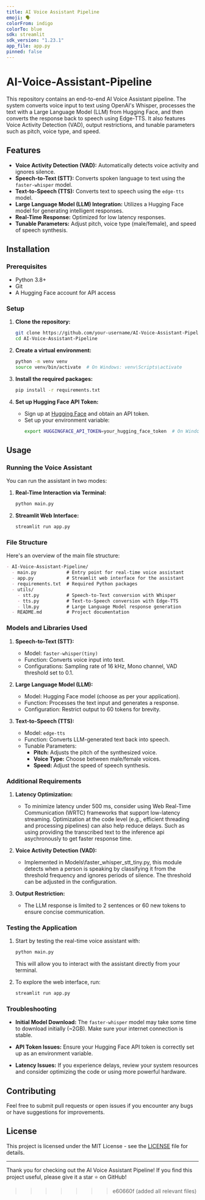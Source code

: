 ```yaml
---
title: AI Voice Assistant Pipeline
emoji: 🗣️
colorFrom: indigo
colorTo: blue
sdk: streamlit
sdk_version: "1.23.1"
app_file: app.py
pinned: false
---
```

# AI-Voice-Assistant-Pipeline

This repository contains an end-to-end AI Voice Assistant pipeline. The system converts voice input to text using OpenAI's Whisper, processes the text with a Large Language Model (LLM) from Hugging Face, and then converts the response back to speech using Edge-TTS. It also features Voice Activity Detection (VAD), output restrictions, and tunable parameters such as pitch, voice type, and speed.

## Features

- **Voice Activity Detection (VAD):** Automatically detects voice activity and ignores silence.
- **Speech-to-Text (STT):** Converts spoken language to text using the `faster-whisper` model.
- **Text-to-Speech (TTS):** Converts text to speech using the `edge-tts` model.
- **Large Language Model (LLM) Integration:** Utilizes a Hugging Face model for generating intelligent responses.
- **Real-Time Response:** Optimized for low latency responses.
- **Tunable Parameters:** Adjust pitch, voice type (male/female), and speed of speech synthesis.

## Installation

### Prerequisites
- Python 3.8+
- Git
- A Hugging Face account for API access

### Setup

1. **Clone the repository:**
   ```bash
   git clone https://github.com/your-username/AI-Voice-Assistant-Pipeline.git
   cd AI-Voice-Assistant-Pipeline
   ```

2. **Create a virtual environment:**
   ```bash
   python -m venv venv
   source venv/bin/activate  # On Windows: venv\Scripts\activate
   ```

3. **Install the required packages:**
   ```bash
   pip install -r requirements.txt
   ```

4. **Set up Hugging Face API Token:**
   - Sign up at [Hugging Face](https://huggingface.co/join) and obtain an API token.
   - Set up your environment variable:
     ```bash
     export HUGGINGFACE_API_TOKEN=your_hugging_face_token  # On Windows: set HUGGINGFACE_API_TOKEN=your_hugging_face_token
     ```

## Usage

### Running the Voice Assistant

You can run the assistant in two modes:

1. **Real-Time Interaction via Terminal:**
   ```bash
   python main.py
   ```

2. **Streamlit Web Interface:**
   ```bash
   streamlit run app.py
   ```

### File Structure

Here's an overview of the main file structure:

```markdown
- AI-Voice-Assistant-Pipeline/
  - main.py           # Entry point for real-time voice assistant
  - app.py            # Streamlit web interface for the assistant
  - requirements.txt  # Required Python packages
  - utils/
    - stt.py          # Speech-to-Text conversion with Whisper
    - tts.py          # Text-to-Speech conversion with Edge-TTS
    - llm.py          # Large Language Model response generation
  - README.md         # Project documentation
```

### Models and Libraries Used

1. **Speech-to-Text (STT):**
   - Model: `faster-whisper(tiny)`
   - Function: Converts voice input into text.
   - Configurations: Sampling rate of 16 kHz, Mono channel, VAD threshold set to 0.1.

2. **Large Language Model (LLM):**
   - Model: Hugging Face model (choose as per your application).
   - Function: Processes the text input and generates a response.
   - Configuration: Restrict output to 60 tokens for brevity.

3. **Text-to-Speech (TTS):**
   - Model: `edge-tts`
   - Function: Converts LLM-generated text back into speech.
   - Tunable Parameters: 
     - **Pitch:** Adjusts the pitch of the synthesized voice.
     - **Voice Type:** Choose between male/female voices.
     - **Speed:** Adjust the speed of speech synthesis.

### Additional Requirements

1. **Latency Optimization:**
   - To minimize latency under 500 ms, consider using Web Real-Time Communication (WRTC) frameworks that support low-latency streaming. Optimization at the code level (e.g., efficient threading and processing pipelines) can also help reduce delays. Such as using providing the transcribed text to the inference api asychronously to get faster response time.

2. **Voice Activity Detection (VAD):**
   - Implemented in Models\faster_whisper_stt_tiny.py, this module detects when a person is speaking by classifying it from the threshold frequency and ignores periods of silence. The threshold can be adjusted in the configuration.

3. **Output Restriction:**
   - The LLM response is limited to 2 sentences or 60 new tokens to ensure concise communication.

### Testing the Application

1. Start by testing the real-time voice assistant with:
   ```bash
   python main.py
   ```
   This will allow you to interact with the assistant directly from your terminal.

2. To explore the web interface, run:
   ```bash
   streamlit run app.py
   ```

### Troubleshooting

- **Initial Model Download:** The `faster-whisper` model may take some time to download initially (~2GB). Make sure your internet connection is stable.

- **API Token Issues:** Ensure your Hugging Face API token is correctly set up as an environment variable.

- **Latency Issues:** If you experience delays, review your system resources and consider optimizing the code or using more powerful hardware.

## Contributing

Feel free to submit pull requests or open issues if you encounter any bugs or have suggestions for improvements.

## License

This project is licensed under the MIT License - see the [LICENSE](LICENSE) file for details.

---

Thank you for checking out the AI Voice Assistant Pipeline! If you find this project useful, please give it a star ⭐ on GitHub!
>>>>>>> e60660f (added all relevant files)

